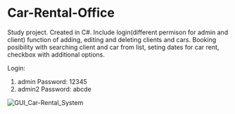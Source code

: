 # Car-Rental-Office
Study project. Created in C#. 
Include login(different permison for admin and client) function of adding, editing and deleting clients and cars. 
Booking posibility with searching client and car from list, seting dates for car rent, checkbox with additional options.  

Login: 
1) admin Password: 12345 
2) admin2 Password: abcde

![GUI_Car-Rental_System](https://user-images.githubusercontent.com/5953716/58599980-c68d0200-8282-11e9-979e-dd63d2cecb70.jpg)
